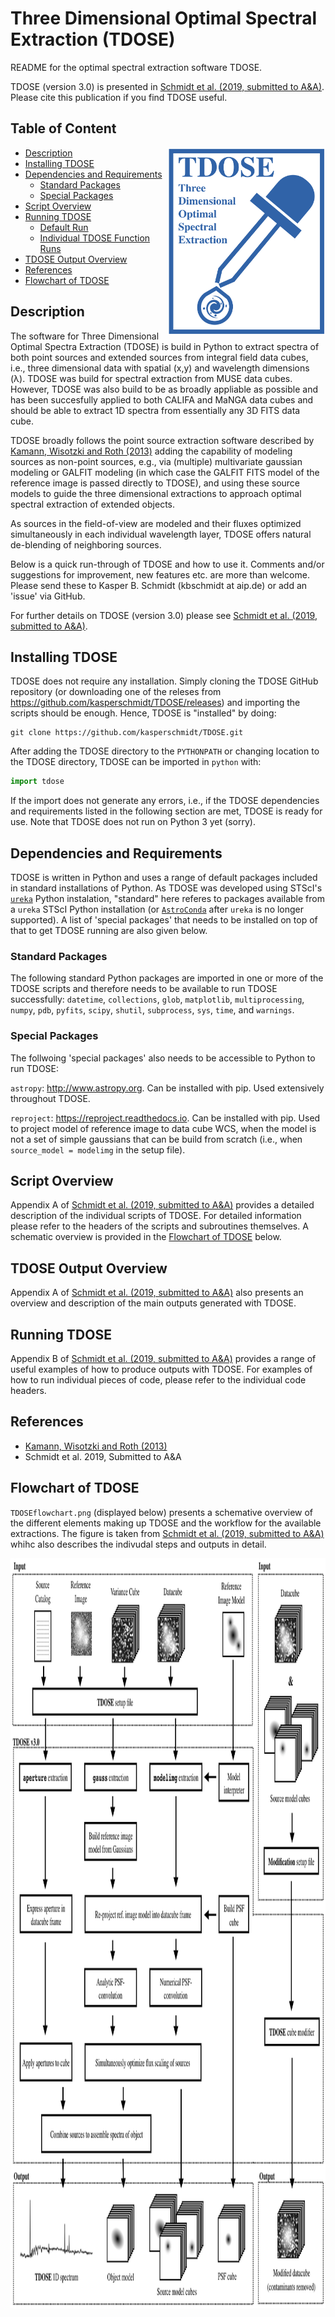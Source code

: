 
# Three Dimensional Optimal Spectral Extraction (TDOSE)

[//]: # "![TDOSE logo](TDOSElogo.png =250x)"

README for the optimal spectral extraction software TDOSE.

[//]: # "presented by Schmidt et al. (some day)"

TDOSE (version 3.0) is presented in [Schmidt et al. (2019, submitted to A&A)](#references). Please cite this publication if you find TDOSE useful. 

## Table of Content
<a href="TDOSElogo.png"><img src="TDOSElogo.png" align="right" height="300" ></a>

- [Description](#description)
- [Installing TDOSE](#installing-tdose)
- [Dependencies and Requirements](#dependencies-and-requirements)
  - [Standard Packages](#standard-packages)
  - [Special Packages](#special-packages)
- [Script Overview](#script-overview)
- [Running TDOSE](#running-tdose)
  - [Default Run](#default-run-of-tdose)
  - [Individual TDOSE Function Runs](#individual-tdose-function-runs)
- [TDOSE Output Overview](#tdose-output-overview) 
- [References](#references)
- [Flowchart of TDOSE](#flowchart-of-tdose)

## Description

The software for Three Dimensional Optimal Spectra Extraction (TDOSE) is build in Python to extract spectra of both point sources and extended sources from integral field data cubes, i.e., three dimensional data with spatial (x,y) and wavelength dimensions (λ). TDOSE was build for spectral extraction from MUSE data cubes. However, TDOSE was also build to be as broadly appliable as possible and has been succesfully applied to both CALIFA and MaNGA data cubes and should be able to extract 1D spectra from essentially any 3D FITS data cube.

TDOSE broadly follows the point source extraction software described by [Kamann, Wisotzki and Roth (2013)](#references) adding the capability of modeling sources as non-point sources, e.g., via (multiple) multivariate gaussian modeling or GALFIT modeling (in which case the GALFIT FITS model of the reference image is passed directly to TDOSE), and using these source models to guide the three dimensional extractions to approach optimal spectral extraction of extended objects.

As sources in the field-of-view are modeled and their fluxes optimized simultaneously in each individual wavelength layer, TDOSE offers natural de-blending of neighboring sources.

Below is a quick run-through of TDOSE and how to use it. Comments and/or suggestions for improvement, new features etc. are more than welcome. Please send these to Kasper B. Schmidt (kbschmidt at aip.de) or add an 'issue' via GitHub.

For further details on TDOSE (version 3.0) please see [Schmidt et al. (2019, submitted to A&A)](#references).

## Installing TDOSE

TDOSE does not require any installation. Simply cloning the TDOSE GitHub repository (or downloading one of the releses from https://github.com/kasperschmidt/TDOSE/releases) and importing the scripts should be enough.
Hence, TDOSE is "installed" by doing:
```
git clone https://github.com/kasperschmidt/TDOSE.git
```
After adding the TDOSE directory to the `PYTHONPATH` or changing location to the TDOSE directory, TDOSE can be imported in `python` with:
```python
import tdose
```
If the import does not generate any errors, i.e., if the TDOSE dependencies and requirements listed in the following section are met, TDOSE is ready for use. 
Note that TDOSE does not run on Python 3 yet (sorry).

## Dependencies and Requirements

TDOSE is written in Python and uses a range of default packages included in standard installations of Python. As TDOSE was developed using STScI's [`ureka`](http://ssb.stsci.edu/ureka/) Python instalation, "standard" here referes to packages available from a `ureka` STScI Python installation (or [`AstroConda`](#http://astroconda.readthedocs.io/en/latest/) after `ureka` is no longer supported). A list of 'special packages' that needs to be installed on top of that to get TDOSE running are also given below.

### Standard Packages

The following standard Python packages are imported in one or more of the TDOSE scripts and therefore needs to be available to run TDOSE successfully: 
`datetime`,
`collections`, 
`glob`,
`matplotlib`,
`multiprocessing`,
`numpy`,
`pdb`,
`pyfits`,
`scipy`,
`shutil`,
`subprocess`,
`sys`,
`time`, and
`warnings`.

### Special Packages

The follwoing 'special packages' also needs to be accessible to Python to run TDOSE:

`astropy`: http://www.astropy.org. Can be installed with pip. Used extensively throughout TDOSE. 

`reproject`: https://reproject.readthedocs.io. Can be installed with pip. Used to project model of reference image to data cube WCS, when the model is not a set of simple gaussians that can be build from scratch (i.e., when `source_model = modelimg` in the setup file).

## Script Overview

Appendix A of [Schmidt et al. (2019, submitted to A&A)](#references) provides a detailed description of the individual scripts of TDOSE. For detailed information please refer to the headers of the scripts and subroutines themselves. 
A schematic overview is provided in the [Flowchart of TDOSE](#flowchart-of-tdose) below.

## TDOSE Output Overview

Appendix A of [Schmidt et al. (2019, submitted to A&A)](#references) 
also presents an overview and description of the main outputs generated with TDOSE. 

## Running TDOSE

Appendix B of [Schmidt et al. (2019, submitted to A&A)](#references) provides a range of useful examples of how to produce outputs with TDOSE. For examples of how to run individual pieces of code, please refer to the individual code headers.

## References 

- [Kamann, Wisotzki and Roth (2013)](http://adsabs.harvard.edu/abs/2013A%26A...549A..71K)
- Schmidt et al. 2019, Submitted to A&A

## Flowchart of TDOSE
`TDOSEflowchart.png` (displayed below) presents a schemative overview of the different elements making up TDOSE and the workflow for the available extractions. The figure is taken from [Schmidt et al. (2019, submitted to A&A)](#references) whihc also describes the indivudal steps and outputs in detail.

<a href="TDOSEflowchart.png"><img src="TDOSEflowchart.png" align="center" height="1200" ></a>


